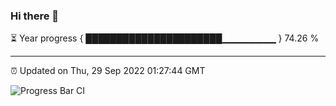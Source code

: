 ### Hi there 👋

⏳ Year progress { ██████████████████████▁▁▁▁▁▁▁▁ } 74.26 %

---

⏰ Updated on Thu, 29 Sep 2022 01:27:44 GMT

![Progress Bar CI](https://github.com/liununu/liununu/workflows/Progress%20Bar%20CI/badge.svg)
